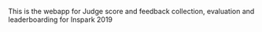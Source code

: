 This is the webapp for Judge score and feedback collection, evaluation and leaderboarding for Inspark 2019

